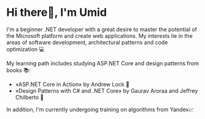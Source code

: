 # Hi there👋, I'm Umid

I'm a beginner .NET developer with a great desire to master the potential of the Microsoft platform and create web applications. My interests lie in the areas of software development, architectural patterns and code optimization 💻

My learning path includes studying ASP.NET Core and design patterns from books 📚:

- «ASP.NET Core in Action» by Andrew Lock 📕
- «Design Patterns with C# and .NET Core» by Gaurav Aroraa and Jeffrey Chilberto 📙

In addition, I'm currently undergoing training on algorithms from Yandex📈
